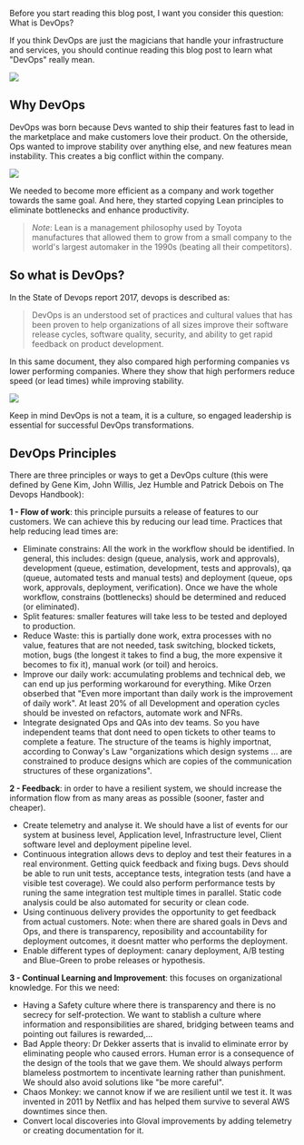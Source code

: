 Before you start reading this blog post, I want you consider this question: What is DevOps?

If you think DevOps are just the magicians that handle your infrastructure and services, you should continue reading this blog post to learn what "DevOps" really mean.

![](/uploaded/32067d267749fea374b45/devopsculture-magician.png)

## Why DevOps

DevOps was born because Devs wanted to ship their features fast to lead in the marketplace and make customers love their product. On the otherside, Ops wanted to improve stability over anything else, and new features mean instability. This creates a big conflict within the company.

![](/uploaded/32067d267749fea374b45/devopsculture-wall.png)

We needed to become more efficient as a company and work together towards the same goal. And here, they started copying Lean principles to eliminate bottlenecks and enhance productivity.

> _Note_: Lean is a management philosophy used by Toyota manufactures that allowed them to grow from a small company to the world's largest automaker in the 1990s (beating all their competitors).

## So what is DevOps?

In the State of Devops report 2017, devops is described as:

> DevOps is an understood set of practices and cultural values that has been proven to help organizations of all sizes improve their software release cycles, software quality, security, and ability to get rapid feedback on product development.

In this same document, they also compared high performing companies vs lower performing companies. Where they show that high performers reduce speed (or lead times) while improving stability.

![](/uploaded/32067d267749fea374b45/display/screen_shot_2018-08-20_at_15.55.05.png)

Keep in mind DevOps is not a team, it is a culture, so engaged leadership is essential for successful DevOps transformations.

## DevOps Principles

There are three principles or ways to get a DevOps culture (this were defined by Gene Kim, John Willis, Jez Humble and Patrick Debois on The Devops Handbook):

**1 - Flow of work**: this principle pursuits a release of features to our customers. We can achieve this by reducing our lead time. Practices that help reducing lead times are:

*   Eliminate constrains: All the work in the workflow should be identified. In general, this includes: design (queue, analysis, work and approvals), development (queue, estimation, development, tests and approvals), qa (queue, automated tests and manual tests) and deployment (queue, ops work, approvals, deployment, verification). Once we have the whole workflow, constrains (bottlenecks) should be determined and reduced (or eliminated).
*   Split features: smaller features will take less to be tested and deployed to production.
*   Reduce Waste: this is partially done work, extra processes with no value, features that are not needed, task switching, blocked tickets, motion, bugs (the longest it takes to find a bug, the more expensive it becomes to fix it), manual work (or toil) and heroics.
*   Improve our daily work: accumulating problems and technical deb, we can end up jus performing workaround for everything. Mike Orzen obserbed that "Even more important than daily work is the improvement of daily work". At least 20% of all Development and operation cycles should be invested on refactors, automate work and NFRs.
*   Integrate designated Ops and QAs into dev teams. So you have independent teams that dont need to open tickets to other teams to complete a feature. The structure of the teams is highly importnat, according to Conway's Law "organizations which design systems ... are constrained to produce designs which are copies of the communication structures of these organizations".

**2 - Feedback**: in order to have a resilient system, we should increase the information flow from as many areas as possible (sooner, faster and cheaper).

*   Create telemetry and analyse it. We should have a list of events for our system at business level, Application level, Infrastructure level, Client software level and deployment pipeline level.
*   Continuous integration allows devs to deploy and test their features in a real environment. Getting quick feedback and fixing bugs. Devs should be able to run unit tests, acceptance tests, integration tests (and have a visible test coverage). We could also perform performance tests by runing the same integration test multiple times in parallel. Static code analysis could be also automated for security or clean code.
*   Using continuous delivery provides the opportunity to get feedback from actual customers. Note: when there are shared goals in Devs and Ops, and there is transparency, reposibility and accountability for deployment outcomes, it doesnt matter who performs the deployment.
*   Enable different types of deployment: canary deployment, A/B testing and Blue-Green to probe releases or hypothesis.

**3 - Continual Learning and Improvement**: this focuses on organizational knowledge. For this we need:

*   Having a Safety culture where there is transparency and there is no secrecy for self-protection. We want to stablish a culture where information and responsibilities are shared, bridging between teams and pointing out failures is rewarded,...
*   Bad Apple theory: Dr Dekker asserts that is invalid to eliminate error by eliminating people who caused errors. Human error is a consequence of the design of the tools that we gave them. We should always perform blameless postmortem to incentivate learning rather than punishment. We should also avoid solutions like "be more careful".
*   Chaos Monkey: we cannot know if we are resilient until we test it. It was invented in 2011 by Netflix and has helped them survive to several AWS downtimes since then.
*   Convert local discoveries into Gloval improvements by adding telemetry or creating documentation for it.
